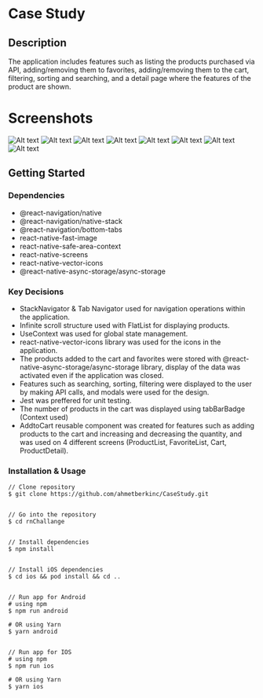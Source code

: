 # Case Study

## Description

The application includes features such as listing the products purchased via API, adding/removing them to favorites, adding/removing them to the cart, filtering, sorting and searching, and a detail page where the features of the product are shown.

# Screenshots

![Alt text](screenshots/Screenshot_1701713600.png)
![Alt text](screenshots/Screenshot_1701713608.png)
![Alt text](screenshots/Screenshot_1701713624.png)
![Alt text](screenshots/Screenshot_1701713638.png)
![Alt text](screenshots/Screenshot_1701713644.png)
![Alt text](screenshots/Screenshot_1701713657.png)
![Alt text](screenshots/Screenshot_1701713743.png)
![Alt text](screenshots/Screenshot_1701714059.png)

## Getting Started

### Dependencies

- @react-navigation/native
- @react-navigation/native-stack
- @react-navigation/bottom-tabs
- react-native-fast-image
- react-native-safe-area-context
- react-native-screens
- react-native-vector-icons
- @react-native-async-storage/async-storage

### Key Decisions

- StackNavigator & Tab Navigator used for navigation operations within the application.
- Infinite scroll structure used with FlatList for displaying products.
- UseContext was used for global state management.
- react-native-vector-icons library was used for the icons in the application.
- The products added to the cart and favorites were stored with @react-native-async-storage/async-storage library, display of the data was activated even if the application was closed.
- Features such as searching, sorting, filtering were displayed to the user by making API calls, and modals were used for the design.
- Jest was preffered for unit testing.
- The number of products in the cart was displayed using tabBarBadge (Context used)
- AddtoCart reusable component was created for features such as adding products to the cart and increasing and decreasing the quantity, and was used on 4 different screens (ProductList, FavoriteList, Cart, ProductDetail).

### Installation & Usage

```
// Clone repository
$ git clone https://github.com/ahmetberkinc/CaseStudy.git


// Go into the repository
$ cd rnChallange


// Install dependencies
$ npm install


// Install iOS dependencies
$ cd ios && pod install && cd ..


// Run app for Android
# using npm
$ npm run android

# OR using Yarn
$ yarn android


// Run app for IOS
# using npm
$ npm run ios

# OR using Yarn
$ yarn ios


```
